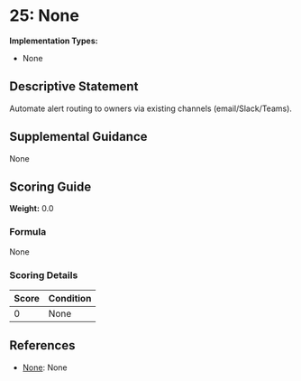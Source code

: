 # 25: None

**Implementation Types:**
- None

## Descriptive Statement

Automate alert routing to owners via existing channels (email/Slack/Teams).

## Supplemental Guidance

None

## Scoring Guide

**Weight:** 0.0

### Formula

None

### Scoring Details

| Score | Condition |
| ----- | --------- |
| 0 | None |

## References

- [None](None): None


